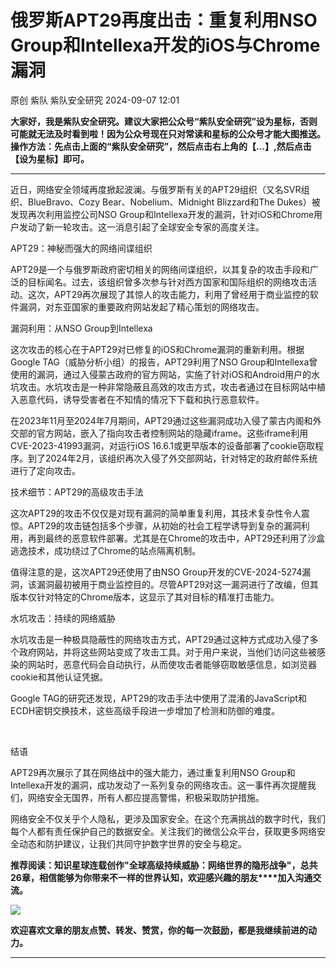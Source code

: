 #  俄罗斯APT29再度出击：重复利用NSO Group和Intellexa开发的iOS与Chrome漏洞   
原创 紫队  紫队安全研究   2024-09-07 12:01  
  
**大家好，我是紫队安全研究。建议大家把公众号“紫队安全研究”设为星标，否则可能就无法及时看到啦！因为公众号现在只对常读和星标的公众号才能大图推送。操作方法：先点击上面的“紫队安全研究”，然后点击右上角的【...】,然后点击【设为星标】即可。**  
  
****  
  
近日，网络安全领域再度掀起波澜。与俄罗斯有关的APT29组织（又名SVR组织、BlueBravo、Cozy Bear、Nobelium、Midnight Blizzard和The Dukes）被发现再次利用监控公司NSO Group和Intellexa开发的漏洞，针对iOS和Chrome用户发动了新一轮攻击。这一消息引起了全球安全专家的高度关注。  
  
  
APT29：神秘而强大的网络间谍组织  
  
  
APT29是一个与俄罗斯政府密切相关的网络间谍组织，以其复杂的攻击手段和广泛的目标闻名。过去，该组织曾多次参与针对西方国家和国际组织的网络攻击活动。这次，APT29再次展现了其惊人的攻击能力，利用了曾经用于商业监控的软件漏洞，对东亚国家的重要政府网站发起了精心策划的网络攻击。  
  
  
漏洞利用：从NSO Group到Intellexa  
  
  
这次攻击的核心在于APT29对已修复的iOS和Chrome漏洞的重新利用。根据Google TAG（威胁分析小组）的报告，APT29利用了NSO Group和Intellexa曾使用的漏洞，通过入侵蒙古政府的官方网站，实施了针对iOS和Android用户的水坑攻击。水坑攻击是一种非常隐蔽且高效的攻击方式，攻击者通过在目标网站中植入恶意代码，诱导受害者在不知情的情况下下载和执行恶意软件。  
  
  
在2023年11月至2024年7月期间，APT29通过这些漏洞成功入侵了蒙古内阁和外交部的官方网站，嵌入了指向攻击者控制网站的隐藏iframe。这些iframe利用CVE-2023-41993漏洞，对运行iOS 16.6.1或更早版本的设备部署了cookie窃取程序。到了2024年2月，该组织再次入侵了外交部网站，针对特定的政府邮件系统进行了定向攻击。  
  
  
技术细节：APT29的高级攻击手法  
  
  
这次APT29的攻击不仅仅是对现有漏洞的简单重复利用，其技术复杂性令人震惊。APT29的攻击链包括多个步骤，从初始的社会工程学诱导到复杂的漏洞利用，再到最终的恶意软件部署。尤其是在Chrome的攻击中，APT29还利用了沙盒逃逸技术，成功绕过了Chrome的站点隔离机制。  
  
  
值得注意的是，这次APT29还使用了由NSO Group开发的CVE-2024-5274漏洞，该漏洞最初被用于商业监控目的。尽管APT29对这一漏洞进行了改编，但其版本仅针对特定的Chrome版本，这显示了其对目标的精准打击能力。  
  
  
水坑攻击：持续的网络威胁  
  
  
水坑攻击是一种极具隐蔽性的网络攻击方式，APT29通过这种方式成功入侵了多个政府网站，并将这些网站变成了攻击工具。对于用户来说，当他们访问这些被感染的网站时，恶意代码会自动执行，从而使攻击者能够窃取敏感信息，如浏览器cookie和其他认证凭据。  
  
  
Google TAG的研究还发现，APT29的攻击手法中使用了混淆的JavaScript和ECDH密钥交换技术，这些高级手段进一步增加了检测和防御的难度。  
  
   
  
结语  
  
  
APT29再次展示了其在网络战中的强大能力，通过重复利用NSO Group和Intellexa开发的漏洞，成功发动了一系列复杂的网络攻击。这一事件再次提醒我们，网络安全无国界，所有人都应提高警惕，积极采取防护措施。  
  
  
网络安全不仅关乎个人隐私，更涉及国家安全。在这个充满挑战的数字时代，我们每个人都有责任保护自己的数据安全。关注我们的微信公众平台，获取更多网络安全动态和防护建议，让我们共同守护数字世界的安全与稳定。  
  
**推荐阅读：知识星球连载创作"全球高级持续威胁：网络世界的隐形战争"，总共26章，相信能够为你带来不一样的世界认知，欢迎感兴趣的朋友****加入沟通交流。**  
  
![](https://mmbiz.qpic.cn/mmbiz_jpg/sUKKZDdVP8RRAic0GwkHmSw2QZes8kK1AfysU8oPBib56yJpTWxmMuHRQBk3DHtibEASDuO7FTia8jIpeYtMFicBy5A/640?wx_fmt=other&tp=webp&wxfrom=5&wx_lazy=1&wx_co=1 "")  
  
**欢迎喜欢文章的朋友点赞、转发、赞赏，你的每一次鼓励，都是我继续前进的动力。**  
  
****  
  
  
  
